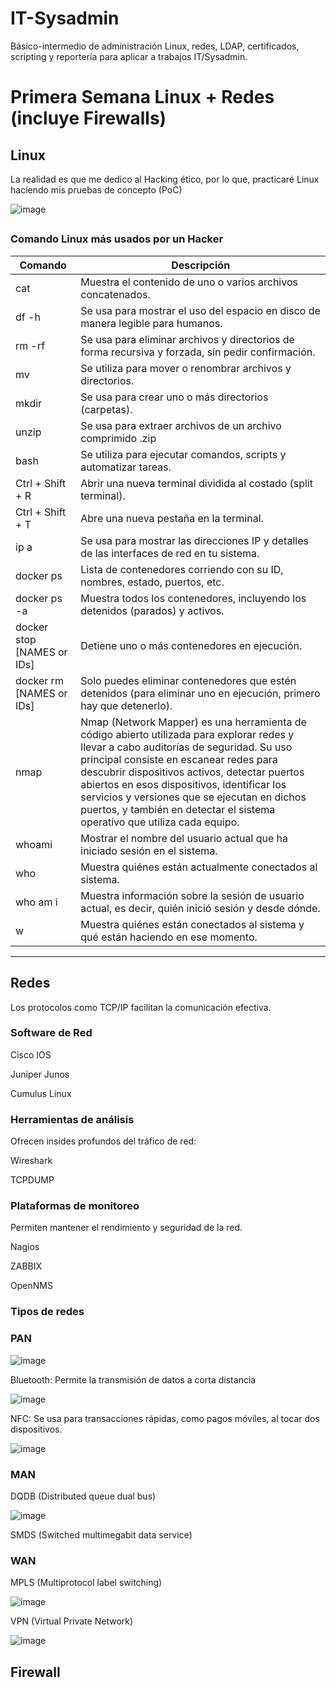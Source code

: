 # IT-Sysadmin
Básico-intermedio de administración Linux, redes, LDAP, certificados, scripting y reportería para aplicar a trabajos IT/Sysadmin.

# Primera Semana Linux + Redes (incluye Firewalls)
## Linux
La realidad es que me dedico al Hacking ético, por lo que, practicaré Linux haciendo mis pruebas de concepto (PoC)

![image](https://github.com/user-attachments/assets/fde315b9-638e-4af8-939a-a3004edf8858)
##
### Comando Linux más usados por un Hacker
|Comando  |Descripción  |
|---------|-------------|
|cat      |Muestra el contenido de uno o varios archivos concatenados.|
|df -h    |Se usa para mostrar el uso del espacio en disco de manera legible para humanos.|
|rm -rf   |Se usa para eliminar archivos y directorios de forma recursiva y forzada, sin pedir confirmación.|
|mv       |Se utiliza para mover o renombrar archivos y directorios.|  
|mkdir    |Se usa para crear uno o más directorios (carpetas).|
|unzip    |Se usa para extraer archivos de un archivo comprimido .zip|
|bash     |Se utiliza para ejecutar comandos, scripts y automatizar tareas.|
|Ctrl + Shift + R         |Abrir una nueva terminal dividida al costado (split terminal).
|Ctrl + Shift + T         |Abre una nueva pestaña en la terminal.
|ip a    |Se usa para mostrar las direcciones IP y detalles de las interfaces de red en tu sistema.
|docker ps   |Lista de contenedores corriendo con su ID, nombres, estado, puertos, etc.|
|docker ps -a |Muestra todos los contenedores, incluyendo los detenidos (parados) y activos.|
|docker stop [NAMES or IDs] |Detiene uno o más contenedores en ejecución.|
|docker rm [NAMES or IDs] |Solo puedes eliminar contenedores que estén detenidos (para eliminar uno en ejecución, primero hay que detenerlo).|
|nmap|Nmap (Network Mapper) es una herramienta de código abierto utilizada para explorar redes y llevar a cabo auditorías de seguridad. Su uso principal consiste en escanear redes para descubrir dispositivos activos, detectar puertos abiertos en esos dispositivos, identificar los servicios y versiones que se ejecutan en dichos puertos, y también en detectar el sistema operativo que utiliza cada equipo.|
|whoami  |Mostrar el nombre del usuario actual que ha iniciado sesión en el sistema.|
|who  |Muestra quiénes están actualmente conectados al sistema.|
|who am i   |Muestra información sobre la sesión de usuario actual, es decir, quién inició sesión y desde dónde.|
|w  |Muestra quiénes están conectados al sistema y qué están haciendo en ese momento.|
---
## Redes
Los protocolos como TCP/IP facilitan la comunicación efectiva.
### Software de Red
Cisco IOS

Juniper Junos

Cumulus Linux

### Herramientas de análisis
Ofrecen insides profundos del tráfico de red:

Wireshark

TCPDUMP

### Plataformas de monitoreo
Permiten mantener el rendimiento y seguridad de la red.

Nagios

ZABBIX

OpenNMS

### Tipos de redes

### PAN 
![image](https://github.com/user-attachments/assets/be712989-5950-4974-8d94-0ed30dc69688)

Bluetooth: Permite la transmisión de datos a corta distancia

![image](https://github.com/user-attachments/assets/ea3d506b-59c1-46a5-9ac5-7dc1762509ed)


NFC: Se usa para transacciones rápidas, como pagos móviles, al tocar dos dispositivos.

![image](https://github.com/user-attachments/assets/ff7b1df1-36ec-4280-a4eb-e04b3fcf114f)

### MAN

DQDB (Distributed queue dual bus)

![image](https://github.com/user-attachments/assets/036ef015-888c-4d6f-8341-71d7cfa6a129)

SMDS (Switched multimegabit data service)

### WAN

MPLS (Multiprotocol label switching)

![image](https://github.com/user-attachments/assets/35bb2139-53a0-4ecf-b3e8-2a5030d1eade)

VPN (Virtual Private Network)

![image](https://github.com/user-attachments/assets/be803dd3-ef9a-43cc-9d4b-06214a77895c)

## Firewall
